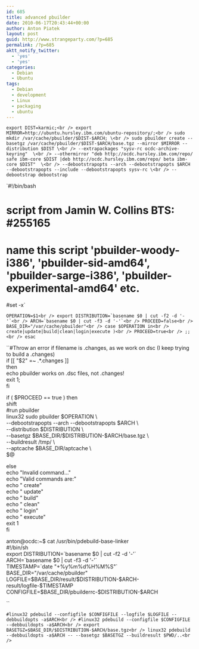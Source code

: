 ```yaml
---
id: 685
title: advanced pbuilder
date: 2010-06-17T20:43:44+00:00
author: Anton Piatek
layout: post
guid: http://www.strangeparty.com/?p=685
permalink: /?p=685
aktt_notify_twitter:
  - 'yes'
  - 'yes'
categories:
  - Debian
  - Ubuntu
tags:
  - Debian
  - development
  - Linux
  - packaging
  - ubuntu
---
```

 `export DIST=karmic;<br />
export MIRROR=http://ubuntu.hursley.ibm.com/ubuntu-repository/;<br />
sudo mkdir /var/cache/pbuilder/$DIST-$ARCH; \<br />
sudo pbuilder create --basetgz /var/cache/pbuilder/$DIST-$ARCH/base.tgz --mirror $MIRROR --distribution $DIST \<br />
--extrapackages "sysv-rc ocdc-archive-keyring"  \<br />
--othermirror "deb http://ocdc.hursley.ibm.com/repo/ safe ibm-core $DIST |deb http://ocdc.hursley.ibm.com/repo/ beta ibm-core $DIST"  \<br />
--debootstrapopts --arch --debootstrapopts $ARCH  --debootstrapopts --include --debootstrapopts sysv-rc \<br />
--debootstrap debootstrap`

`#!/bin/bash<br />
# script from Jamin W. Collins  BTS: #255165<br />
# name this script 'pbuilder-woody-i386', 'pbuilder-sid-amd64', 'pbuilder-sarge-i386', 'pbuilder-experimental-amd64' etc.<br />
#set -x` 

``OPERATION=$1<br />
export DISTRIBUTION=`basename $0 | cut -f2 -d '-'`<br />
ARCH=`basename $0 | cut -f3 -d '-'`<br />
PROCEED=false<br />
BASE_DIR="/var/cache/pbuilder"<br />
case $OPERATION in<br />
create|update|build|clean|login|execute )<br />
PROCEED=true<br />
;;<br />
esac``

``#Throw an error if filename is .changes, as we work on dsc (I keep trying to build a .changes)<br />
if [[ "$2" =~ .*\.changes ]]<br />
then<br />
echo pbuilder works on .dsc files, not .changes!<br />
exit 1;<br />
fi</p>
<p>if ( $PROCEED == true ) then<br />
shift<br />
#run pbuilder<br />
linux32 sudo pbuilder $OPERATION \<br />
--debootstrapopts --arch --debootstrapopts $ARCH \<br />
--distribution $DISTRIBUTION \<br />
--basetgz $BASE_DIR/$DISTRIBUTION-$ARCH/base.tgz \<br />
--buildresult /tmp/ \<br />
--aptcache $BASE_DIR/aptcache \<br />
$@</p>
<p>else<br />
echo "Invalid command..."<br />
echo "Valid commands are:"<br />
echo "   create"<br />
echo "   update"<br />
echo "   build"<br />
echo "   clean"<br />
echo "   login"<br />
echo "   execute"<br />
exit 1<br />
fi</p>
<p>anton@ocdc:~$ cat /usr/bin/pdebuild-base-linker<br />
#!/bin/sh<br />
export DISTRIBUTION=`basename $0 | cut -f2 -d '-'`<br />
ARCH=`basename $0 | cut -f3 -d '-'`<br />
TIMESTAMP=`date "+%y%m%d%H%M%S"`<br />
BASE_DIR="/var/cache/pbuilder"<br />
LOGFILE=$BASE_DIR/result/$DISTRIBUTION-$ARCH-result/logfile-$TIMESTAMP<br />
CONFIGFILE=$BASE_DIR/pbuilderrc-$DISTRIBUTION-$ARCH</p>
<p>``

`#linux32 pdebuild --configfile $CONFIGFILE --logfile $LOGFILE --debbuildopts -a$ARCH<br />
#linux32 pdebuild --configfile $CONFIGFILE --debbuildopts -a$ARCH<br />
export BASETGZ=$BASE_DIR/$DISTRIBUTION-$ARCH/base.tgz<br />
linux32 pdebuild --debbuildopts -a$ARCH -- --basetgz $BASETGZ --buildresult $PWD/..<br />
`